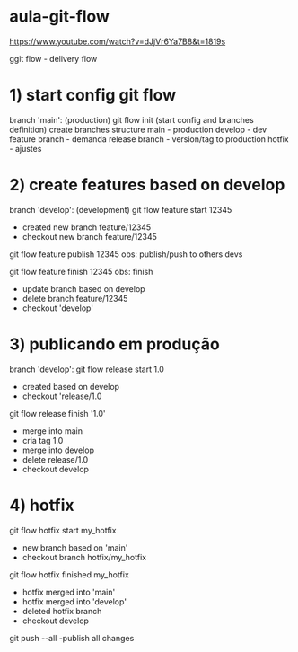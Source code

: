 # aula-git-flow
https://www.youtube.com/watch?v=dJjVr6Ya7B8&t=1819s

ggit flow - delivery flow

# 1) start config git flow
branch 'main': (production)
git flow init (start config and branches definition)
create branches structure
main - production
develop - dev
feature branch - demanda
release branch - version/tag to production
hotfix - ajustes

# 2) create features based on develop
branch 'develop': (development)
git flow feature start 12345
- created new branch feature/12345
- checkout new branch feature/12345

git flow feature publish 12345  obs: publish/push to others devs

git flow feature finish 12345 obs: finish
- update branch based on develop
- delete branch feature/12345
- checkout 'develop'

# 3) publicando em produção
branch 'develop':
git flow release start 1.0
- created based on develop
- checkout 'release/1.0

git flow release finish '1.0'
- merge into main
- cria tag 1.0
- merge into develop
- delete release/1.0
- checkout develop

# 4) hotfix
git flow hotfix start my_hotfix
- new branch based on 'main'
- checkout branch hotfix/my_hotfix

git flow hotfix finished my_hotfix
- hotfix merged into 'main'
- hotfix merged into 'develop'
- deleted hotfix branch
- checkout develop

git push --all
-publish all changes